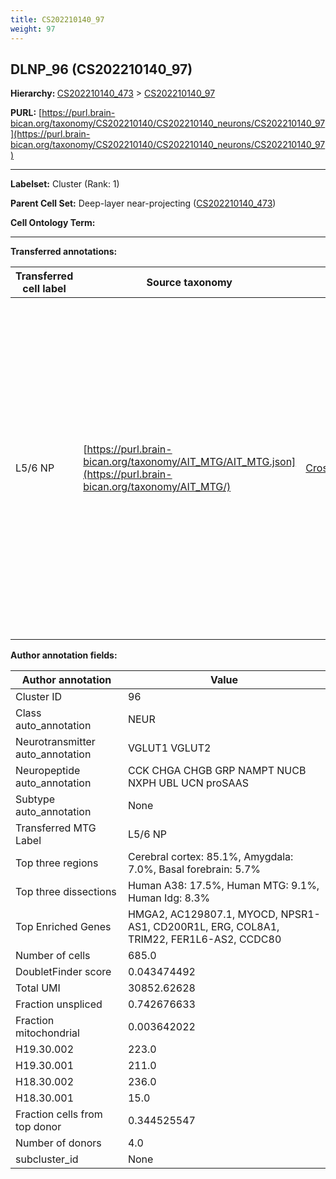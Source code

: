 ```yaml
---
title: CS202210140_97
weight: 97
---
```

## DLNP_96 (CS202210140_97)
<b>Hierarchy: </b>
[CS202210140_473](../CS202210140_473) >
[CS202210140_97](../CS202210140_97)

**PURL:** [https://purl.brain-bican.org/taxonomy/CS202210140/CS202210140_neurons/CS202210140_97](https://purl.brain-bican.org/taxonomy/CS202210140/CS202210140_neurons/CS202210140_97)

---


**Labelset:** Cluster (Rank: 1)

**Parent Cell Set:** Deep-layer near-projecting ([CS202210140_473](../CS202210140_473))



**Cell Ontology Term:** 

[MARKER GENES.]: #


---

[TRANSFERRED ANNOTATIONS.]: #


**Transferred annotations:**

| Transferred cell label | Source taxonomy | Source node accession | Algorithm name | Comment |
|------------------------|-----------------|-----------------------|----------------|---------|
|L5/6 NP|[https://purl.brain-bican.org/taxonomy/AIT_MTG/AIT_MTG.json](https://purl.brain-bican.org/taxonomy/AIT_MTG/)|[CrossArea_subclass:2d233a9ab8](https://purl.brain-bican.org/taxonomy/AIT_MTG/CrossArea_subclass_2d233a9ab8)||We performed PCA (50 components) on our full dataset, trained a random forest classifier (scikit-learn, class_ weight=‘balanced’, max_depth=50) on the MTG labels, and then predicted labels for all cells. We labeled each cluster with the mode of its constituent cells if two conditions were met: more than 0.8 of predicted labels matched the mode, and the mean probability of these pre- dictions was greater than 0.8.|

[AUTHOR ANNOTATION FIELDS.]: #


**Author annotation fields:**

| Author annotation | Value |
|-------------------|-------|
|Cluster ID|96|
|Class auto_annotation|NEUR|
|Neurotransmitter auto_annotation|VGLUT1 VGLUT2|
|Neuropeptide auto_annotation|CCK CHGA CHGB GRP NAMPT NUCB NXPH UBL UCN proSAAS|
|Subtype auto_annotation|None|
|Transferred MTG Label|L5/6 NP|
|Top three regions|Cerebral cortex: 85.1%, Amygdala: 7.0%, Basal forebrain: 5.7%|
|Top three dissections|Human A38: 17.5%, Human MTG: 9.1%, Human Idg: 8.3%|
|Top Enriched Genes|HMGA2, AC129807.1, MYOCD, NPSR1-AS1, CD200R1L, ERG, COL8A1, TRIM22, FER1L6-AS2, CCDC80|
|Number of cells|685.0|
|DoubletFinder score|0.043474492|
|Total UMI|30852.62628|
|Fraction unspliced|0.742676633|
|Fraction mitochondrial|0.003642022|
|H19.30.002|223.0|
|H19.30.001|211.0|
|H18.30.002|236.0|
|H18.30.001|15.0|
|Fraction cells from top donor|0.344525547|
|Number of donors|4.0|
|subcluster_id|None|
